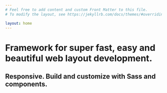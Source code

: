 ```yaml
---
# Feel free to add content and custom Front Matter to this file.
# To modify the layout, see https://jekyllrb.com/docs/themes/#overriding-theme-defaults

layout: home
---
```

# Framework for super fast, easy and beautiful web layout development.
## Responsive. Build and customize with Sass and components.
[comment]: <todo: utilize prebuilt grid system>